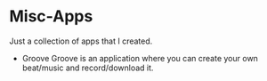 # Misc-Apps
Just a collection of apps that I created.
- Groove
  Groove is an application where you can create your own beat/music and record/download it.

